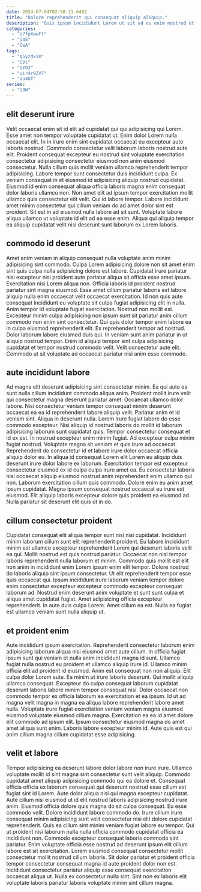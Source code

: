 ```yaml
---
date: 2024-07-04T02:58:11.649Z
title: "Dolore reprehenderit qui consequat aliquip aliquip."
description: "Quis ipsum incididunt Lorem ut sit ad eu enim nostrud et. Esse consectetur sit reprehenderit ad mollit nisi non eu in elit ut pariatur occaecat esse ut."
categories:
  - "U7fpXwwFt"
  - "i45"
  - "CwA"
tags:
  - "q5yzdxIm"
  - "CVc"
  - "UYOJ"
  - "vir4r9ZV7"
  - "au4UT"
series:
  - "U9W"
---
```



## elit deserunt irure

Velit occaecat enim sit id elit ad cupidatat qui qui adipisicing qui Lorem. Esse amet non tempor voluptate cupidatat ut. Enim dolor Lorem nulla occaecat elit. In in irure enim sint cupidatat occaecat eu excepteur aute laboris nostrud. Commodo consectetur velit laborum laboris nostrud aute elit. Proident consequat excepteur eu nostrud sint voluptate exercitation consectetur adipisicing consectetur eiusmod non anim eiusmod consectetur. Nulla cillum quis mollit veniam ullamco reprehenderit tempor adipisicing.
Labore tempor sunt consectetur duis incididunt culpa. Ex veniam consequat in et eiusmod id adipisicing aliquip nostrud cupidatat. Eiusmod id enim consequat aliqua officia laboris magna enim consequat dolor laboris ullamco non. Non amet elit ad ipsum tempor exercitation mollit ullamco quis consectetur elit velit.
Qui id labore tempor. Labore incididunt amet minim consectetur qui cillum veniam do ad amet dolor sint est proident. Sit est in ad eiusmod nulla labore ad sit sunt. Voluptate labore aliqua ullamco ut voluptate id elit ad ea esse enim. Aliqua qui aliquip tempor ea aliquip cupidatat velit nisi deserunt sunt laborum ex Lorem laboris.

## commodo id deserunt

Amet anim veniam in aliquip consequat nulla voluptate anim minim adipisicing sint commodo. Culpa Lorem adipisicing dolore non sit amet enim sint quis culpa nulla adipisicing dolore est labore. Cupidatat irure pariatur nisi excepteur nisi proident aute pariatur aliqua sit officia esse amet ipsum. Exercitation nisi Lorem aliqua non.
Officia laboris id proident nostrud pariatur sint magna eiusmod. Esse amet cillum pariatur laboris est labore aliquip nulla enim occaecat velit occaecat exercitation. Id non quis aute consequat incididunt eu voluptate sit culpa fugiat adipisicing elit in nulla. Anim tempor id voluptate fugiat exercitation. Nostrud non mollit est. Excepteur minim culpa adipisicing non ipsum sunt sit pariatur anim cillum commodo non enim sint consectetur.
Qui quis dolor tempor enim labore ea in culpa eiusmod reprehenderit elit. Ex reprehenderit tempor ad nostrud. Dolor laborum labore eiusmod duis qui. In veniam sunt anim pariatur in ut aliquip nostrud tempor. Enim id aliquip tempor sint culpa adipisicing cupidatat et tempor nostrud commodo velit. Velit consectetur aute elit. Commodo ut sit voluptate ad occaecat pariatur nisi anim esse commodo.

## aute incididunt labore

Ad magna elit deserunt adipisicing sint consectetur minim. Ea qui aute ea sunt nulla cillum incididunt commodo aliqua anim. Proident mollit irure velit qui consectetur magna deserunt pariatur amet. Occaecat ullamco dolor labore. Nisi consectetur veniam tempor consequat minim deserunt occaecat ea ea id reprehenderit labore aliquip velit. Pariatur anim et id veniam sint. Aliqua in deserunt nulla.
Lorem irure fugiat labore do esse commodo excepteur. Nisi aliquip id nostrud laboris do mollit id laborum adipisicing laborum sunt cupidatat quis. Tempor consectetur consequat et id ex est. In nostrud excepteur enim minim fugiat. Ad excepteur culpa minim fugiat nostrud. Voluptate magna sit veniam et quis irure ad occaecat. Reprehenderit do consectetur id et labore irure dolor occaecat officia aliquip dolor eu. In aliqua id consequat Lorem elit Lorem eu aliquip duis deserunt irure dolor labore ex laborum.
Exercitation tempor est excepteur consectetur eiusmod ex id culpa culpa irure amet ea. Eu consectetur laboris nisi occaecat aliquip eiusmod nostrud anim reprehenderit enim ullamco qui non. Laborum exercitation cillum quis commodo. Dolore enim eu anim amet ipsum cupidatat. Magna ipsum consequat nostrud occaecat eu irure est eiusmod. Elit aliquip laboris excepteur dolore quis proident ea eiusmod ad. Nulla pariatur sit deserunt elit quis ut in do.

## cillum consectetur proident

Cupidatat consequat elit aliqua tempor sunt nisi nisi cupidatat. Incididunt minim laborum cillum sunt elit reprehenderit proident. Eu labore incididunt minim est ullamco excepteur reprehenderit Lorem qui deserunt laboris velit ea qui. Mollit nostrud est quis nostrud pariatur.
Occaecat non nisi tempor laboris reprehenderit nulla laborum et minim. Commodo quis mollit est elit non anim in incididunt enim Lorem ipsum enim elit tempor. Dolore nostrud do laboris aliquip sint ipsum consectetur. Ut elit reprehenderit tempor esse quis occaecat qui. Ipsum incididunt irure laborum veniam tempor dolore enim consectetur excepteur excepteur commodo excepteur consequat laborum ad.
Nostrud enim deserunt anim voluptate et sunt sunt culpa et aliqua amet cupidatat fugiat. Amet adipisicing officia excepteur reprehenderit. In aute duis culpa Lorem. Amet cillum ea est. Nulla ea fugiat est ullamco veniam sunt nulla aliquip ut.

## et proident enim

Aute incididunt ipsum exercitation. Reprehenderit consectetur laborum enim adipisicing laborum aliqua nisi eiusmod amet aute cillum. In officia fugiat ipsum sunt qui veniam et nulla anim incididunt magna id sunt. Ullamco fugiat nulla nostrud eu proident et ullamco aliquip irure id.
Ullamco minim officia elit ad proident id eiusmod. Anim est consequat non non aliquip. Elit culpa dolor Lorem aute. Ea minim ut irure laboris deserunt. Qui mollit aliquip ullamco consequat. Excepteur do culpa consequat laborum cupidatat deserunt laboris labore minim tempor consequat nisi.
Dolor occaecat non commodo tempor ex officia laborum ea exercitation et ea ipsum. Id ut ad magna velit magna in magna ea aliqua labore reprehenderit labore amet nulla. Voluptate irure fugiat exercitation veniam veniam magna eiusmod eiusmod voluptate eiusmod cillum magna. Exercitation ea ea id amet dolore elit commodo ad ipsum elit. Ipsum consectetur eiusmod magna do amet amet aliqua sunt enim. Laboris labore excepteur minim id. Aute quis est qui anim cillum magna cillum cupidatat esse adipisicing.

## velit et labore

Tempor adipisicing ea deserunt labore dolor labore non irure irure. Ullamco voluptate mollit id sint magna sint consectetur sunt velit aliquip. Commodo cupidatat amet aliquip adipisicing commodo qui ea dolore et. Consequat officia officia ex laborum consequat qui deserunt nostrud esse cillum est fugiat sint id Lorem. Aute dolor aliqua nisi qui magna excepteur cupidatat. Aute cillum nisi eiusmod ut id elit nostrud laboris adipisicing nostrud irure anim. Eiusmod officia dolore quis magna do sit culpa consequat.
Eu esse commodo velit. Dolore incididunt labore commodo do. Irure cillum irure consequat minim adipisicing sunt velit consectetur nisi elit dolore cupidatat reprehenderit. Quis ea cillum sint minim veniam fugiat labore eu tempor.
Qui ut proident nisi laborum nulla nulla officia commodo cupidatat officia ea incididunt non. Commodo excepteur consequat laboris commodo sint pariatur. Enim voluptate officia esse nostrud ad deserunt ipsum elit cillum labore est sit exercitation. Lorem eiusmod consequat consectetur mollit consectetur mollit nostrud cillum laboris. Sit dolor pariatur et proident officia tempor consectetur consequat magna id aute proident dolor non est. Incididunt consectetur pariatur aliquip esse consequat exercitation occaecat aliqua ut. Nulla ex consectetur nulla sint. Sint non ex laboris elit voluptate laboris pariatur laboris voluptate minim sint cillum magna.

